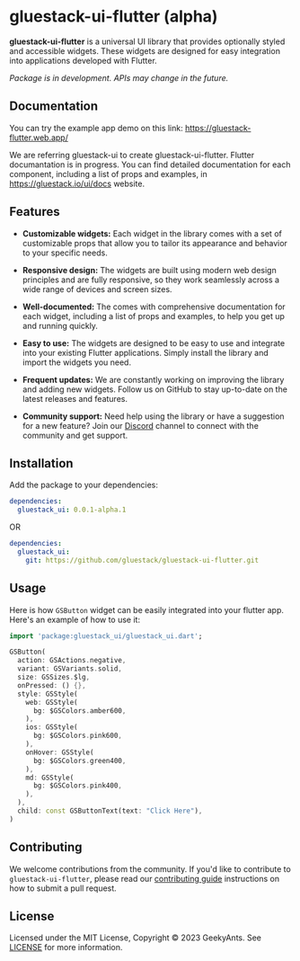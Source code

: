 # gluestack-ui-flutter (alpha)

**gluestack-ui-flutter** is a universal UI library that provides optionally styled and accessible widgets. These widgets are designed for easy integration into applications developed with Flutter.

_Package is in development. APIs may change in the future._

## Documentation

You can try the example app demo on this link: https://gluestack-flutter.web.app/

We are referring gluestack-ui to create gluestack-ui-flutter. Flutter documantation is in progress. You can find detailed documentation for each component, including a list of props and examples, in https://gluestack.io/ui/docs website.

## Features

- **Customizable widgets:** Each widget in the library comes with a set of customizable props that allow you to tailor its appearance and behavior to your specific needs.

- **Responsive design:** The widgets are built using modern web design principles and are fully responsive, so they work seamlessly across a wide range of devices and screen sizes.

- **Well-documented:** The comes with comprehensive documentation for each widget, including a list of props and examples, to help you get up and running quickly.

- **Easy to use:** The widgets are designed to be easy to use and integrate into your existing Flutter applications. Simply install the library and import the widgets you need.

- **Frequent updates:** We are constantly working on improving the library and adding new widgets. Follow us on GitHub to stay up-to-date on the latest releases and features.

- **Community support:** Need help using the library or have a suggestion for a new feature? Join our [Discord](https://discord.com/invite/95qQ84nf6f) channel to connect with the community and get support.

## Installation

Add the package to your dependencies:

```yaml
dependencies:
  gluestack_ui: 0.0.1-alpha.1
```

OR

```yaml
dependencies:
  gluestack_ui:
    git: https://github.com/gluestack/gluestack-ui-flutter.git
```

## Usage

Here is how `GSButton` widget can be easily integrated into your flutter app. Here's an example of how to use it:

```dart
import 'package:gluestack_ui/gluestack_ui.dart';

GSButton(
  action: GSActions.negative,
  variant: GSVariants.solid,
  size: GSSizes.$lg,
  onPressed: () {},
  style: GSStyle(
    web: GSStyle(
      bg: $GSColors.amber600,
    ),
    ios: GSStyle(
      bg: $GSColors.pink600,
    ),
    onHover: GSStyle(
      bg: $GSColors.green400,
    ),
    md: GSStyle(
      bg: $GSColors.pink400,
    ),
  ),
  child: const GSButtonText(text: "Click Here"),
)
```

## Contributing

We welcome contributions from the community. If you'd like to contribute to `gluestack-ui-flutter`, please read our [contributing guide](./CONTRIBUTING.md) instructions on how to submit a pull request.

## License

Licensed under the MIT License, Copyright © 2023 GeekyAnts. See [LICENSE](./LICENSE) for more information.
